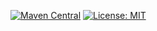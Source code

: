 [![Maven Central](https://img.shields.io/maven-central/v/com.github.gv2011.logback/logback-parent.svg)](https://repo1.maven.org/maven2/com/github/gv2011/logback/)
[![License: MIT](https://img.shields.io/badge/License-MIT-green.svg)](https://opensource.org/licenses/MIT)
